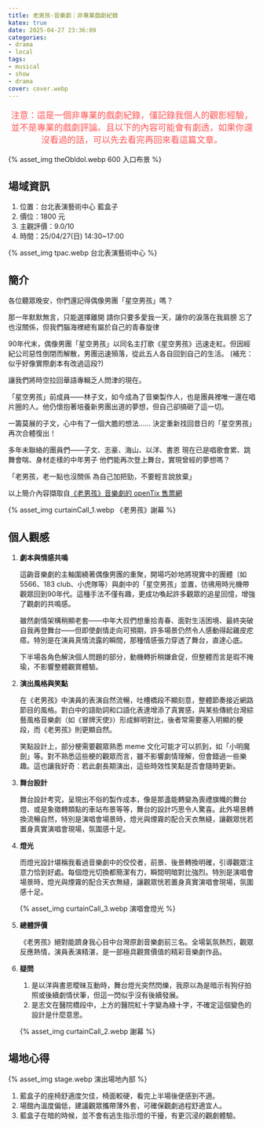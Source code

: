 ```yaml
---
title: 老男孩-音樂劇｜非專業戲劇紀錄
katex: true
date: 2025-04-27 23:36:09
categories:
- drama
- local
tags:
- musical
- show
- drama
cover: cover.webp
---
```


<p style="font-size:1.1rem;color:#f55;text-align:center">
注意：這是一個非專業的戲劇紀錄，僅記錄我個人的觀影經驗，並不是專業的戲劇評論。且以下的內容可能會有劇透，如果你還沒看過的話，可以先去看完再回來看這篇文章。</p>

{% asset_img theObldol.webp 600 入口布景 %}

## 場域資訊

1. 位置：台北表演藝術中心 藍盒子
2. 價位：1800 元
3. 主觀評價：9.0/10
4. 時間：25/04/27(日) 14:30~17:00

{% asset_img tpac.webp 台北表演藝術中心 %}


## 簡介

各位聽眾晚安，你們還記得偶像男團「星空男孩」嗎？

那一年默默無言，只能選擇離開
請你只要多愛我一天，讓你的淚落在我肩膀
忘了也沒關係，但我們腦海裡總有屬於自己的青春旋律

90年代末，偶像男團「星空男孩」以同名主打歌《星空男孩》迅速走紅。但因經紀公司惡性倒閉而解散，男團迅速殞落，從此五人各自回到自己的生活。
(補充：似乎好像實際劇本有改過這段?)

讓我們將時空拉回華語專輯乏人問津的現在。

「星空男孩」前成員——林子文，如今成為了音樂製作人，也是團員裡唯一還在唱片圈的人。他仍懷抱著培養新男團出道的夢想，但自己卻搞砸了這一切。

一籌莫展的子文，心中有了一個大膽的想法......
決定重新找回昔日的「星空男孩」再次合體復出！

多年未聯絡的團員們——子文、志豪、海山、以洋、書恩
現在已是唱歌會累、跳舞會喘、身材走樣的中年男子
他們能再次登上舞台，實現曾經的夢想嗎？

「老男孩，老一點也沒關係
  為自己加把勁，不要輕言說放棄」

以上簡介內容擷取自[《老男孩》音樂劇的 openTix 售票網](https://www.opentix.life/event/1881618375330443264?srsltid=AfmBOooLChiIyOs3jx-EGSLEYnlcX-obb92IGIOdCUCBIoZRjFwfI-e0)

{% asset_img curtainCall_1.webp 《老男孩》謝幕 %}

## 個人觀感

1. **劇本與情感共鳴**

   這齣音樂劇的主軸圍繞著偶像男團的重聚，開場巧妙地將現實中的團體（如5566、183 club、小虎隊等）與劇中的「星空男孩」並置，彷彿用時光機帶觀眾回到90年代。這種手法不僅有趣，更成功喚起許多觀眾的追星回憶，增強了觀劇的共鳴感。

   雖然劇情架構稍顯老套——中年大叔們想重拾青春、面對生活困境、最終突破自我再登舞台——但即使劇情走向可預期，許多場景仍然令人感動得起雞皮疙瘩。特別是在演員真情流露的瞬間，那種情感張力穿透了舞台，直達心底。

   下半場各角色解決個人問題的部分，動機轉折稍嫌倉促，但整體而言是瑕不掩瑜，不影響整體觀賞體驗。

2. **演出風格與笑點**

   在《老男孩》中演員的表演自然流暢，吐槽橋段不顯刻意，整體節奏接近網路節目的風格。對白中的語助詞和口語化表達增添了真實感，與某些傳統台灣綜藝風格音樂劇（如《冒牌天使》）形成鮮明對比，後者常需要塞入明顯的梗段，而《老男孩》則更顯自然。

   笑點設計上，部分梗需要觀眾熟悉 meme 文化可能才可以抓到，如「小明魔劍」等。對不熟悉這些梗的觀眾而言，雖不影響劇情理解，但會錯過一些樂趣。這也讓我好奇：若此劇長期演出，這些時效性笑點是否會隨時更新。

3. **舞台設計**

   舞台設計考究，呈現出不俗的製作成本，像是那盞能轉變為喪禮旗幟的舞台燈、或是象徵轉類點的車站布景等等，舞台的設計巧思令人驚喜。此外場景轉換流暢自然，特別是演唱會場景時，燈光與煙霧的配合天衣無縫，讓觀眾恍若置身真實演唱會現場，氛圍感十足。

4. **燈光**

   而燈光設計堪稱我看過音樂劇中的佼佼者，前景、後景轉換明確，引導觀眾注意力恰到好處。每個燈光切換都簡潔有力，瞬間明暗對比強烈。特別是演唱會場景時，燈光與煙霧的配合天衣無縫，讓觀眾恍若置身真實演唱會現場，氛圍感十足。

   {% asset_img curtainCall_3.webp 演唱會燈光 %}

5. **總體評價**

   《老男孩》絕對能躋身我心目中台灣原創音樂劇前三名。全場氣氛熱烈，觀眾反應熱情，演員表演精湛，是一部極具觀賞價值的精彩音樂劇作品。

6. **疑問**

   1. 是以洋與書恩曖昧互動時，舞台燈光突然閃爍，我原以為是暗示有狗仔拍照或後續劇情伏筆，但這一閃似乎沒有後續發展。
   2. 是志文在醫院橋段中，上方的醫院紅十字變為綠十字，不確定這個變色的設計是什麼意思。

    {% asset_img curtainCall_2.webp 謝幕 %}

## 場地心得

{% asset_img stage.webp 演出場地內部 %}

1. 藍盒子的座椅舒適度欠佳，椅面較硬，看完上半場後便感到不適。
2. 場館內溫度偏低，建議觀眾攜帶薄外套，可確保觀劇過程舒適宜人。
3. 藍盒子在暗的時候，並不會有逃生指示燈的干擾，有更沉浸的觀劇體驗。
